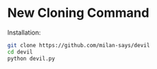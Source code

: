 # New Cloning Command
 
Installation:

```bash
git clone https://github.com/milan-says/devil
cd devil
python devil.py
```
